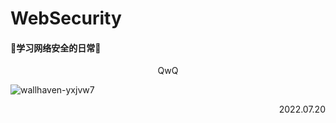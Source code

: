 # WebSecurity
#### 🌈学习网络安全的日常🫡
<p align="center">QwQ</p>

![wallhaven-yxjvw7](https://cdn.staticaly.com/gh/Bssn520/Images@master/Test/wallhaven-yxjvw7.4xj7sm2m0tc0.webp)

<p align="right">2022.07.20</p>
